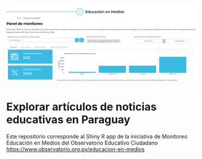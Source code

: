 ![image](https://github.com/mdmditto/education-news/blob/main/Background.png)
# Explorar artículos de noticias educativas en Paraguay
Este repositorio corresponde al Shiny R app de la iniciativa de Monitoreo Educación en Medios del Observatorio Educativo Ciudadano https://www.observatorio.org.py/educacion-en-medios

